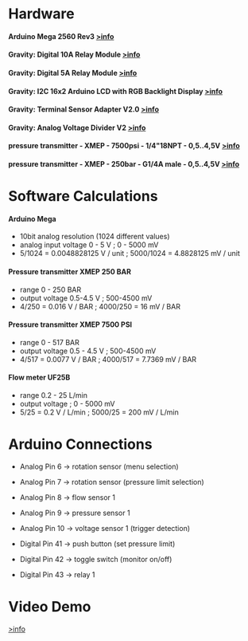 # Hardware
#### Arduino Mega 2560 Rev3 [>info](https://store.arduino.cc/arduino-mega-2560-rev3)
#### Gravity: Digital 10A Relay Module [>info](https://www.dfrobot.com/product-1572.html)
#### Gravity: Digital 5A Relay Module [>info](https://www.dfrobot.com/product-64.html)
#### Gravity: I2C 16x2 Arduino LCD with RGB Backlight Display [>info](https://www.dfrobot.com/product-1609.html)
#### Gravity: Terminal Sensor Adapter V2.0 [>info](https://www.dfrobot.com/product-203.html)
#### Gravity: Analog Voltage Divider V2 [>info](https://www.dfrobot.com/product-90.html) 
#### pressure transmitter - XMEP - 7500psi - 1/4"18NPT - 0,5..4,5V [>info](https://www.se.com/uk/en/product/XMEP7K5PT130/pressure-transmitter---xmep---7500psi---1-4%2218npt---0%2C5..4%2C5v---deutsch---set-1/)
#### pressure transmitter - XMEP - 250bar - G1/4A male - 0,5..4,5V [>info](https://www.se.com/uk/en/product/XMEP250BT11F/pressure-transmitter---xmep---250bar---g1-4a-male---0%2C5..4%2C5v---deutsch---set-1/)
 
# Software Calculations
#### Arduino Mega 
* 10bit analog resolution (1024 different values)
* analog input voltage 0 - 5 V ; 0 - 5000 mV
* 5/1024 = 0.0048828125 V / unit ; 5000/1024 = 4.8828125 mV / unit

#### Pressure transmitter XMEP 250 BAR
* range 0 - 250 BAR
* output voltage 0.5-4.5 V ; 500-4500 mV
* 4/250 = 0.016 V / BAR ; 4000/250 = 16 mV / BAR

#### Pressure transmitter XMEP 7500 PSI
* range 0 - 517 BAR
* output voltage 0.5 - 4.5 V ; 500-4500 mV 
* 4/517 = 0.0077 V / BAR ; 4000/517 = 7.7369 mV / BAR

#### Flow meter UF25B
* range 0.2 - 25 L/min
* output voltage ; 0 - 5000 mV 
* 5/25 = 0.2 V / L/min ; 5000/25 = 200 mV / L/min

# Arduino Connections
* Analog Pin 6 -> rotation sensor (menu selection)   
* Analog Pin 7 -> rotation sensor (pressure limit selection)  
* Analog Pin 8 -> flow sensor 1
* Analog Pin 9 -> pressure sensor 1 
* Analog Pin 10 -> voltage sensor 1 (trigger detection)

* Digital Pin 41 -> push button (set pressure limit)  
* Digital Pin 42 -> toggle switch (monitor on/off) 
* Digital Pin 43 -> relay 1

# Video Demo
[>info](https://photos.app.goo.gl/tFMy3HdtMLbQh9Dq5)

